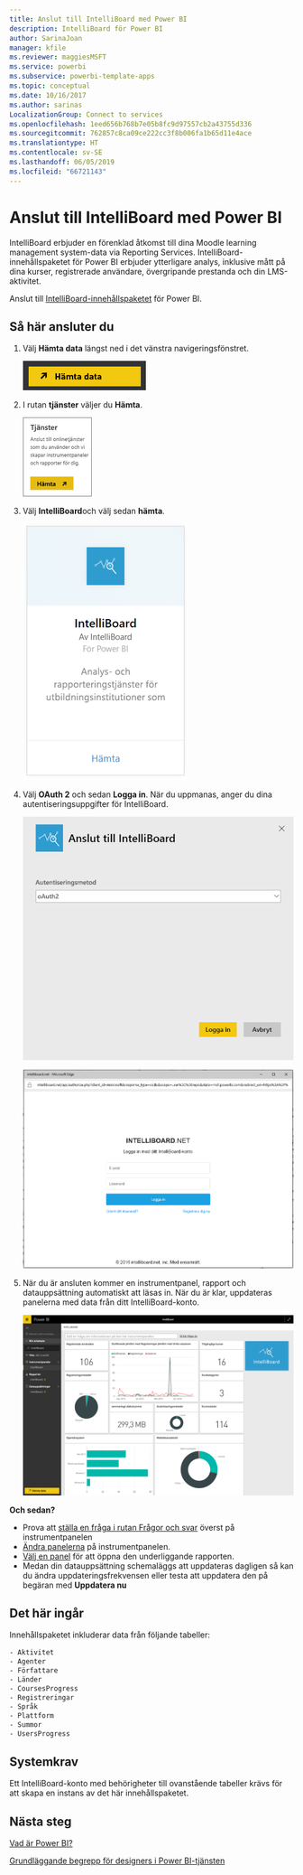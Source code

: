 ```yaml
---
title: Anslut till IntelliBoard med Power BI
description: IntelliBoard för Power BI
author: SarinaJoan
manager: kfile
ms.reviewer: maggiesMSFT
ms.service: powerbi
ms.subservice: powerbi-template-apps
ms.topic: conceptual
ms.date: 10/16/2017
ms.author: sarinas
LocalizationGroup: Connect to services
ms.openlocfilehash: 1eed656b768b7e05b8fc9d97557cb2a43755d336
ms.sourcegitcommit: 762857c8ca09ce222cc3f8b006fa1b65d11e4ace
ms.translationtype: HT
ms.contentlocale: sv-SE
ms.lasthandoff: 06/05/2019
ms.locfileid: "66721143"
---
```

# <a name="connect-to-intelliboard-with-power-bi"></a>Anslut till IntelliBoard med Power BI
IntelliBoard erbjuder en förenklad åtkomst till dina Moodle learning management system-data via Reporting Services. IntelliBoard-innehållspaketet för Power BI erbjuder ytterligare analys, inklusive mått på dina kurser, registrerade användare, övergripande prestanda och din LMS-aktivitet.

Anslut till [IntelliBoard-innehållspaketet](https://app.powerbi.com/getdata/services/intelliboard) för Power BI.

## <a name="how-to-connect"></a>Så här ansluter du
1. Välj **Hämta data** längst ned i det vänstra navigeringsfönstret.  
   
    ![](media/service-connect-to-intelliboard/getdata.png)
2. I rutan **tjänster** väljer du **Hämta**.  
   
    ![](media/service-connect-to-intelliboard/services.png)
3. Välj **IntelliBoard**och välj sedan **hämta**.  
   
    ![](media/service-connect-to-intelliboard/intelliboard.png)
4. Välj **OAuth 2** och sedan **Logga in**. När du uppmanas, anger du dina autentiseringsuppgifter för IntelliBoard.
   
    ![](media/service-connect-to-intelliboard/creds.png)
   
    ![](media/service-connect-to-intelliboard/creds2.png)
5. När du är ansluten kommer en instrumentpanel, rapport och datauppsättning automatiskt att läsas in. När du är klar, uppdateras panelerna med data från ditt IntelliBoard-konto.
   
    ![](media/service-connect-to-intelliboard/dashboard.png)

**Och sedan?**

* Prova att [ställa en fråga i rutan Frågor och svar](consumer/end-user-q-and-a.md) överst på instrumentpanelen
* [Ändra panelerna](service-dashboard-edit-tile.md) på instrumentpanelen.
* [Välj en panel](consumer/end-user-tiles.md) för att öppna den underliggande rapporten.
* Medan din datauppsättning schemaläggs att uppdateras dagligen så kan du ändra uppdateringsfrekvensen eller testa att uppdatera den på begäran med **Uppdatera nu**

## <a name="whats-included"></a>Det här ingår
Innehållspaketet inkluderar data från följande tabeller:  

    - Aktivitet  
    - Agenter  
    - Författare  
    - Länder  
    - CoursesProgress  
    - Registreringar
    - Språk  
    - Plattform  
    - Summor  
    - UsersProgress    

## <a name="system-requirements"></a>Systemkrav
Ett IntelliBoard-konto med behörigheter till ovanstående tabeller krävs för att skapa en instans av det här innehållspaketet.

## <a name="next-steps"></a>Nästa steg
[Vad är Power BI?](power-bi-overview.md)

[Grundläggande begrepp för designers i Power BI-tjänsten](service-basic-concepts.md)

